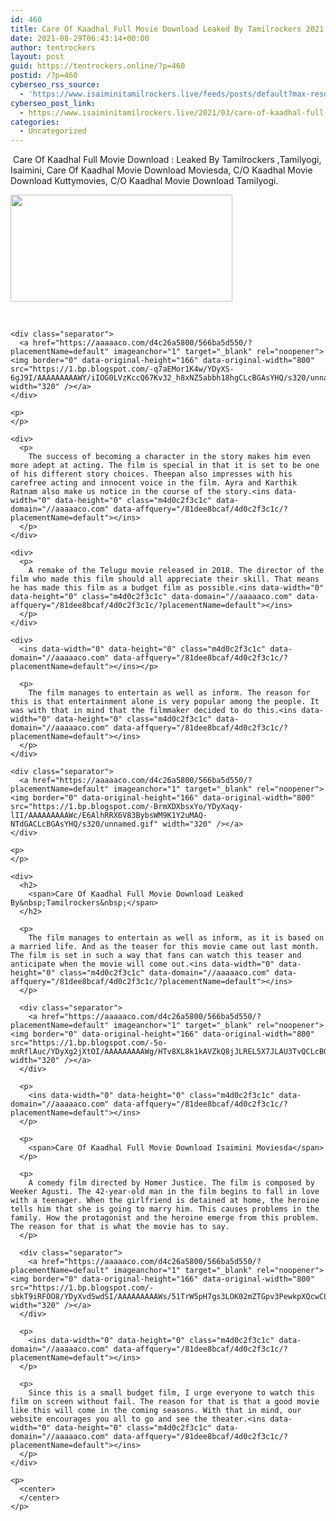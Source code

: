 ```yaml
---
id: 460
title: Care Of Kaadhal Full Movie Download Leaked By Tamilrockers 2021
date: 2021-08-29T06:43:14+00:00
author: tentrockers
layout: post
guid: https://tentrockers.online/?p=460
postid: /?p=460
cyberseo_rss_source:
  - 'https://www.isaiminitamilrockers.live/feeds/posts/default?max-results=150&start-index=151'
cyberseo_post_link:
  - https://www.isaiminitamilrockers.live/2021/03/care-of-kaadhal-full-movie-download.html
categories:
  - Uncategorized
---
```

<meta content="&nbsp; Care Of Kaadhal Full Movie Download :&nbsp; Leaked By Tamilrockers ,Tamilyogi, Isaimini, Care Of Kaadhal Movie Download Moviesda, C/O Kaadhal M..." name="twitter:description" />

  


<center>
</center>

&nbsp;<span>Care Of Kaadhal Full Movie Download :&nbsp;</span><span>Leaked By Tamilrockers ,Tamilyogi, Isaimini, Care Of Kaadhal Movie Download Moviesda, C/O Kaadhal Movie Download Kuttymovies, C/O Kaadhal Movie Download Tamilyogi.</span><ins data-width="0" data-height="0" class="m4d0c2f3c1c" data-domain="//aaaaaco.com" data-affquery="/81dee8bcaf/4d0c2f3c1c/?placementName=default"></ins>

<div>
  <div class="separator">
    <a href="https://1.bp.blogspot.com/-6GtZlncs4Ao/YDyXL_FIELI/AAAAAAAAAWU/YVq8qP9b6foPllrvaeAs97j25xpuLOryQCLcBGAsYHQ/s780/care-of-kaadhal-780x354.jpg" imageanchor="1"><img loading="lazy" border="0" data-original-height="354" data-original-width="780" height="171" src="https://1.bp.blogspot.com/-6GtZlncs4Ao/YDyXL_FIELI/AAAAAAAAAWU/YVq8qP9b6foPllrvaeAs97j25xpuLOryQCLcBGAsYHQ/w355-h171/care-of-kaadhal-780x354.jpg" width="355" /></a>
  </div>
  
  <p>
    <span><br /></span></div> 
    
    <div class="separator">
      <a href="https://aaaaaco.com/d4c26a5800/566ba5d550/?placementName=default" imageanchor="1" target="_blank" rel="noopener"><img border="0" data-original-height="166" data-original-width="800" src="https://1.bp.blogspot.com/-q7aEMor1K4w/YDyXS-6gJ9I/AAAAAAAAAWY/iIOG0LVzKccQ67Kv32_h8xNZ5abbh18hgCLcBGAsYHQ/s320/unnamed.gif" width="320" /></a>
    </div>
    
    <p>
    </p>
    
    <div>
      <p>
        The success of becoming a character in the story makes him even more adept at acting. The film is special in that it is set to be one of his different story choices. Theepan also impresses with his carefree acting and innocent voice in the film. Ayra and Karthik Ratnam also make us notice in the course of the story.<ins data-width="0" data-height="0" class="m4d0c2f3c1c" data-domain="//aaaaaco.com" data-affquery="/81dee8bcaf/4d0c2f3c1c/?placementName=default"></ins>
      </p>
    </div>
    
    <div>
      <p>
        A remake of the Telugu movie released in 2018. The director of the film who made this film should all appreciate their skill. That means he has made this film as a budget film as possible.<ins data-width="0" data-height="0" class="m4d0c2f3c1c" data-domain="//aaaaaco.com" data-affquery="/81dee8bcaf/4d0c2f3c1c/?placementName=default"></ins>
      </p>
    </div>
    
    <div>
      <ins data-width="0" data-height="0" class="m4d0c2f3c1c" data-domain="//aaaaaco.com" data-affquery="/81dee8bcaf/4d0c2f3c1c/?placementName=default"></ins></p> 
      
      <p>
        The film manages to entertain as well as inform. The reason for this is that entertainment alone is very popular among the people. It was with that in mind that the filmmaker decided to do this.<ins data-width="0" data-height="0" class="m4d0c2f3c1c" data-domain="//aaaaaco.com" data-affquery="/81dee8bcaf/4d0c2f3c1c/?placementName=default"></ins>
      </p>
    </div>
    
    <div class="separator">
      <a href="https://aaaaaco.com/d4c26a5800/566ba5d550/?placementName=default" imageanchor="1" target="_blank" rel="noopener"><img border="0" data-original-height="166" data-original-width="800" src="https://1.bp.blogspot.com/-BrmXDXbsxYo/YDyXaqy-lII/AAAAAAAAAWc/E6AlhRRX6V83BybsWM9K1Y2uMAQ-NTdGACLcBGAsYHQ/s320/unnamed.gif" width="320" /></a>
    </div>
    
    <p>
    </p>
    
    <div>
      <h2>
        <span>Care Of Kaadhal Full Movie Download Leaked By&nbsp;Tamilrockers&nbsp;</span>
      </h2>
      
      <p>
        The film manages to entertain as well as inform, as it is based on a married life. And as the teaser for this movie came out last month. The film is set in such a way that fans can watch this teaser and anticipate when the movie will come out.<ins data-width="0" data-height="0" class="m4d0c2f3c1c" data-domain="//aaaaaco.com" data-affquery="/81dee8bcaf/4d0c2f3c1c/?placementName=default"></ins>
      </p>
      
      <div class="separator">
        <a href="https://aaaaaco.com/d4c26a5800/566ba5d550/?placementName=default" imageanchor="1" target="_blank" rel="noopener"><img border="0" data-original-height="166" data-original-width="800" src="https://1.bp.blogspot.com/-5o-mnRflAuc/YDyXg2jXtOI/AAAAAAAAAWg/HTv8XL8k1kAVZkQ8jJLREL5X7JLAU3TvQCLcBGAsYHQ/s320/unnamed.gif" width="320" /></a>
      </div>
      
      <p>
        <ins data-width="0" data-height="0" class="m4d0c2f3c1c" data-domain="//aaaaaco.com" data-affquery="/81dee8bcaf/4d0c2f3c1c/?placementName=default"></ins>
      </p>
      
      <p>
        <span>Care Of Kaadhal Full Movie Download Isaimini Moviesda</span>
      </p>
      
      <p>
        A comedy film directed by Homer Justice. The film is composed by Weeker Agusti. The 42-year-old man in the film begins to fall in love with a teenager. When the girlfriend is detained at home, the heroine tells him that she is going to marry him. This causes problems in the family. How the protagonist and the heroine emerge from this problem. The reason for that is what the movie has to say.
      </p>
      
      <div class="separator">
        <a href="https://aaaaaco.com/d4c26a5800/566ba5d550/?placementName=default" imageanchor="1" target="_blank" rel="noopener"><img border="0" data-original-height="166" data-original-width="800" src="https://1.bp.blogspot.com/-sbkT9iRFOO8/YDyXvdSwdSI/AAAAAAAAAWs/51TrW5pH7gs3LOK02mZTGpv3PewkpXQcwCLcBGAsYHQ/s320/unnamed.gif" width="320" /></a>
      </div>
      
      <p>
        <ins data-width="0" data-height="0" class="m4d0c2f3c1c" data-domain="//aaaaaco.com" data-affquery="/81dee8bcaf/4d0c2f3c1c/?placementName=default"></ins>
      </p>
      
      <p>
        Since this is a small budget film, I urge everyone to watch this film on screen without fail. The reason for that is that a good movie like this will come in the coming seasons. With that in mind, our website encourages you all to go and see the theater.<ins data-width="0" data-height="0" class="m4d0c2f3c1c" data-domain="//aaaaaco.com" data-affquery="/81dee8bcaf/4d0c2f3c1c/?placementName=default"></ins>
      </p>
    </div>
    
    <p>
      <center>
      </center>
    </p>